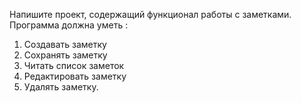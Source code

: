 Напишите проект, содержащий функционал работы с заметками. 
Программа должна уметь :
1) Cоздавать заметку 
2) Cохранять заметку 
3) Читать список заметок
4) Редактировать заметку
5) Удалять заметку.

